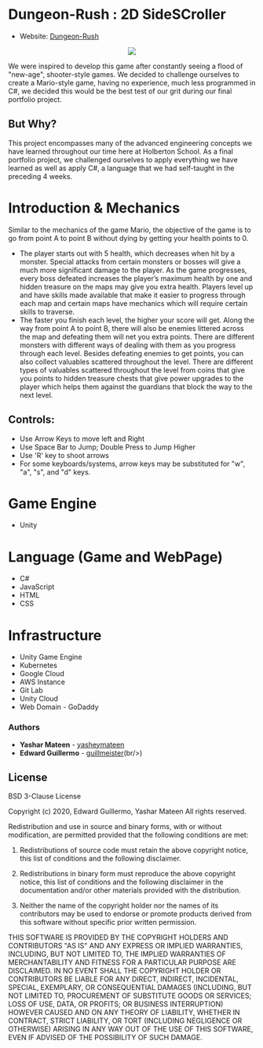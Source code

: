 # Dungeon-Rush : 2D SideSCroller
* Website: [Dungeon-Rush](http://www.dungeon-rush.com)

<p align="center">
	<img src="https://i.imgur.com/6dNBPyD.jpg">
</p>

We were inspired to develop this game after constantly seeing a flood of "new-age", shooter-style games. We decided to challenge ourselves to create a Mario-style game, having no experience, much less programmed in C#, we decided this would be the best test of our grit during our final portfolio project.
## But Why?
This project encompasses many of the advanced engineering concepts we have learned throughout our time here at Holberton School. As a final portfolio project, we challenged ourselves to apply everything we have learned as well as apply C#, a language that we had self-taught in the preceding 4 weeks. 



# Introduction & Mechanics
Similar to the mechanics of the game Mario, the objective of the game is to go from point A to point B without dying by getting your health points to 0.
* The player starts out with 5 health, which decreases when hit by a monster. Special attacks from certain monsters or bosses will give a much more significant damage to the player. As the game progresses, every boss defeated increases the player’s maximum health by one and hidden treasure on the maps may give you extra health. Players level up and have skills made available that make it easier to progress through each map and certain maps have mechanics which will require certain skills to traverse.
* The faster you finish each level, the higher your score will get. Along the way from point A to point B, there will also be enemies littered across the map and defeating them will net you extra points. There are different monsters with different ways of dealing with them as you progress through each level. Besides defeating enemies to get points, you can also collect valuables scattered throughout the level. There are different types of valuables scattered throughout the level from coins that give you points to hidden treasure chests that give power upgrades to the player which helps them against the guardians that block the way to the next level. 


## Controls:
* Use Arrow Keys to move left and Right
* Use Space Bar to Jump; Double Press to Jump Higher
* Use 'R' key to shoot arrows
* For some keyboards/systems, arrow keys may be substituted for "w", "a", "s", and "d" keys.


# Game Engine
* Unity

# Language (Game and WebPage)
* C#
* JavaScript
* HTML
* CSS

# Infrastructure
* Unity Game Engine
* Kubernetes 
* Google Cloud
* AWS Instance
* Git Lab 
* Unity Cloud
* Web Domain - GoDaddy

### Authors
* **Yashar Mateen** - [yasheymateen](https://www.github.com/yasheymateen)<br/>
* **Edward Guillermo** - [guillmeister](https://www.github.com/guillmeister)(br/>)

## License

BSD 3-Clause License

Copyright (c) 2020, Edward Guillermo, Yashar Mateen
All rights reserved.

Redistribution and use in source and binary forms, with or without
modification, are permitted provided that the following conditions are met:

1. Redistributions of source code must retain the above copyright notice, this
   list of conditions and the following disclaimer.

2. Redistributions in binary form must reproduce the above copyright notice,
   this list of conditions and the following disclaimer in the documentation
   and/or other materials provided with the distribution.

3. Neither the name of the copyright holder nor the names of its
   contributors may be used to endorse or promote products derived from
   this software without specific prior written permission.

THIS SOFTWARE IS PROVIDED BY THE COPYRIGHT HOLDERS AND CONTRIBUTORS "AS IS"
AND ANY EXPRESS OR IMPLIED WARRANTIES, INCLUDING, BUT NOT LIMITED TO, THE
IMPLIED WARRANTIES OF MERCHANTABILITY AND FITNESS FOR A PARTICULAR PURPOSE ARE
DISCLAIMED. IN NO EVENT SHALL THE COPYRIGHT HOLDER OR CONTRIBUTORS BE LIABLE
FOR ANY DIRECT, INDIRECT, INCIDENTAL, SPECIAL, EXEMPLARY, OR CONSEQUENTIAL
DAMAGES (INCLUDING, BUT NOT LIMITED TO, PROCUREMENT OF SUBSTITUTE GOODS OR
SERVICES; LOSS OF USE, DATA, OR PROFITS; OR BUSINESS INTERRUPTION) HOWEVER
CAUSED AND ON ANY THEORY OF LIABILITY, WHETHER IN CONTRACT, STRICT LIABILITY,
OR TORT (INCLUDING NEGLIGENCE OR OTHERWISE) ARISING IN ANY WAY OUT OF THE USE
OF THIS SOFTWARE, EVEN IF ADVISED OF THE POSSIBILITY OF SUCH DAMAGE.
